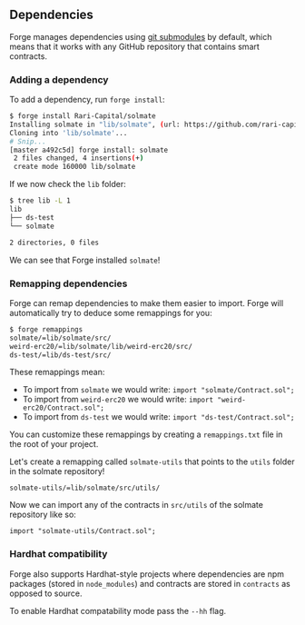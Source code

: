 ## Dependencies

Forge manages dependencies using [git submodules](https://git-scm.com/book/en/v2/Git-Tools-Submodules) by default, which means that it works with any GitHub repository that contains smart contracts.

### Adding a dependency

To add a dependency, run `forge install`:

```sh
$ forge install Rari-Capital/solmate
Installing solmate in "lib/solmate", (url: https://github.com/rari-capital/solmate, tag: None)
Cloning into 'lib/solmate'...
# Snip...
[master a492c5d] forge install: solmate
 2 files changed, 4 insertions(+)
 create mode 160000 lib/solmate
```

If we now check the `lib` folder:

```sh
$ tree lib -L 1
lib
├── ds-test
└── solmate

2 directories, 0 files
```

We can see that Forge installed `solmate`!

### Remapping dependencies

Forge can remap dependencies to make them easier to import. Forge will automatically try to deduce some remappings for you:

```sh
$ forge remappings
solmate/=lib/solmate/src/
weird-erc20/=lib/solmate/lib/weird-erc20/src/
ds-test/=lib/ds-test/src/
```

These remappings mean:

- To import from `solmate` we would write: `import "solmate/Contract.sol";`
- To import from `weird-erc20` we would write: `import "weird-erc20/Contract.sol";`
- To import from `ds-test` we would write: `import "ds-test/Contract.sol";`

You can customize these remappings by creating a `remappings.txt` file in the root of your project.

Let's create a remapping called `solmate-utils` that points to the `utils` folder in the solmate repository!

```
solmate-utils/=lib/solmate/src/utils/
```

Now we can import any of the contracts in `src/utils` of the solmate repository like so:

```javascript=
import "solmate-utils/Contract.sol";
```

### Hardhat compatibility

Forge also supports Hardhat-style projects where dependencies are npm packages (stored in `node_modules`) and contracts are stored in `contracts` as opposed to source.

To enable Hardhat compatability mode pass the `--hh` flag.
